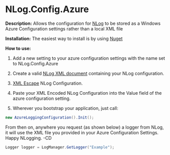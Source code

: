 NLog.Config.Azure 
=================
**Description:**
Allows the configuration for [NLog](https://github.com/NLog/NLog) to be stored as a Windows Azure Configuration settings
rather than a local XML file

**Installation:**
The easiest way to install is by using [Nuget](http://nuget.org/packages/NLog.Config.Azure/)

**How to use:**

1. Add a new setting to your azure configuration settings with the name set to NLog.Config.Azure

2. Create a valid [NLog XML document](https://github.com/nlog/NLog/wiki/Configuration-file) containing your NLog configuration.

3. [XML Escape](http://www.freeformatter.com/xml-escape.html) NLog Configuration.

4. Paste your XML Encoded NLog Configuration into the Value field of the azure configuration setting.

5. Wherever you bootstrap your application, just call: 

``` C#
new AzureLoggingConfiguration().Init();
```

From then on, anywhere you request (as shown below) a logger from NLog, it will use the XML file you provided in 
your Azure Configuration Settings. Happy NLogging. -CD

``` C#
Logger logger = LogManager.GetLogger("Example");
```

